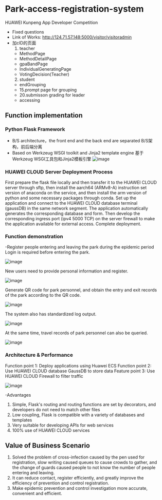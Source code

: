 # Park-access-registration-system
HUAWEI Kunpeng App Developer Competition
- Fixed questions
- Link of Works: http://124.71.57.148:5000/visitor/visitoradmin
- 加cID的页面
  1) teacher
    - MethodPage
    - MethodDetailPage
    - gpaBandPage
    - IndividualGeneratingPage
    - VotingDecision(Teacher)
  2) student
    - endGrouping
    - 15.prompt page for grouping
    - 20.submisson grading for leader
    - accessing

## Function implementation
### Python Flask Framework
* B/S architecture，the front end and the back end are separated B/S架构，前后端分离
* Based on Werkzeug WSGI toolkit and Jinja2 template engine 基于Werkzeug WSGI工具包和Jinja2模板引擎
![image](https://user-images.githubusercontent.com/57136383/185093349-c3752549-4344-4874-b7ea-c4fd57e54520.png)
### HUAWEI CLOUD Server Deployment Process
First prepare the flask file locally and then transfer it to the HUAWEI CLOUD server through sftp, then install the aarch64 (ARMv8-A) instruction set version of anaconda on the service, and then install the arm version of python and some necessary packages through conda.
Set up the application and connect to the HUAWEI CLOUD database terminal (gaussDB) in the same network segment. The application automatically generates the corresponding database and form.
Then develop the corresponding ingress port (ipv4 5000 TCP) on the server firewall to make the application available for external access.
Complete deployment.

### Function demonstration
-Register people entering and leaving the park during the epidemic period
Login is required before entering the park.

![image](https://user-images.githubusercontent.com/57136383/185093634-f8180e27-1863-4b04-9542-a7fc8a5bdc68.png)

New users need to provide personal information and register.

![image](https://user-images.githubusercontent.com/57136383/185093772-d0ef84a6-6543-4def-b403-20451dd4dee2.png)

Generate QR code for park personnel, and obtain the entry and exit records of the park according to the QR code.

![image](https://user-images.githubusercontent.com/57136383/185093983-11701669-3e30-4964-a681-8096d8e8051f.png)

The system also has standardized log output.

![image](https://user-images.githubusercontent.com/57136383/185094158-29b8e935-0323-46c8-9196-2f08713fad30.png)

At the same time, travel records of park personnel can also be queried.

![image](https://user-images.githubusercontent.com/57136383/185094383-dccbe23d-3720-402f-a90c-0c23561bd91b.png)

### Architecture & Performance
Function point 1: Deploy applications using Huawei ECS
Function point 2: Use HUAWEI CLOUD database GaussDB to store data
Feature point 3: Use HUAWEI CLOUD Firewall to filter traffic

![image](https://user-images.githubusercontent.com/57136383/185094831-c339dc0b-c704-4bad-875c-2a898814c5c8.png)

-Advantages
1) Simple, Flask's routing and routing functions are set by decorators, and developers do not need to match other files
2) Low coupling, Flask is compatible with a variety of databases and templates
3) Very suitable for developing APIs for web services
4) 100% use of HUAWEI CLOUD services

## Value of Business Scenario
1) Solved the problem of cross-infection caused by the pen used for registration, slow writing caused queues to cause crowds to gather, and the change of guards caused people to not know the number of people entering and leaving.
2) It can reduce contact, register efficiently, and greatly improve the efficiency of prevention and control registration.
3) Make epidemic prevention and control investigation more accurate, convenient and efficient.

